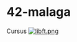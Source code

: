 # 42-malaga
Cursus
[![libft.png](https://i.postimg.cc/sXnYdRVf/libft.png)](https://postimg.cc/8J6JM9Jx)

